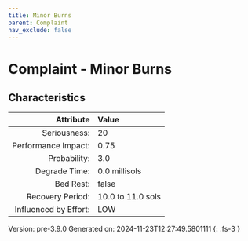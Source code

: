 ```yaml
---
title: Minor Burns
parent: Complaint
nav_exclude: false
---
```

# Complaint - Minor Burns

## Characteristics

| Attribute      | Value |
|--------:|:------|
|Seriousness:|20|
|Performance Impact:|0.75|
|Probability:|3.0|
|Degrade Time:|0.0 millisols|
|Bed Rest:|false|
|Recovery Period:|10.0 to 11.0 sols|
|Influenced by Effort:|LOW|
 

Version: pre-3.9.0 Generated on: 2024-11-23T12:27:49.5801111
{: .fs-3 }
